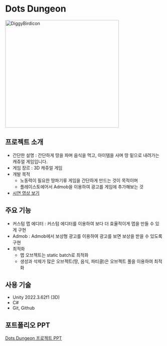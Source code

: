 # Dots Dungeon
<img width="362" height="342" alt="DiggyBirdicon" src="https://github.com/user-attachments/assets/bfdb0008-5f3d-47d7-9e55-d8248f51ea5c" />

## 프로젝트 소개
- 간단한 설명 : 간단하게 땅을 파며 음식을 먹고, 아이템을 사며 땅 밑으로 내려가는 캐쥬얼 게임입니다.
- 게임 장르 : 3D 캐쥬얼 게임
- 개발 목적
    * 노동력이 필요한 땅파기류 게임을 간단하게 만드는 것이 목적이며
    * 플레이스토에어서 Admob을 이용하여 광고를 게임에 추가해보는 것
- [시연 영상 보기](https://www.youtube.com/watch?v=7Kf91ijtl3o)

## 주요 기능
- 커스텀 맵 에디터 : 커스텀 에디터를 이용하여 보다 더 효율적이게 맵을 만들 수 있게 구현 
- Admob : Admob에서 보상형 광고를 이용하여 광고를 보면 보상을 받을 수 있도록 구현
- 최적화
    - 맵 오브젝트는 static batch로 최적화
    - 생성과 삭제가 많은 오브젝트(땅, 음식, 파티클)은 오브젝트 풀을 이용하여 최적화
      
## 사용 기술
- Unity 2022.3.62f1 (3D)
- C#
- Git, Github

## 포트폴리오 PPT
[Dots Dungeon 프로젝트 PPT](https://drive.google.com/file/d/1JlLu_u87qEz1iCbtmUi8jJMlRICsuUkF/view?usp=sharing)
